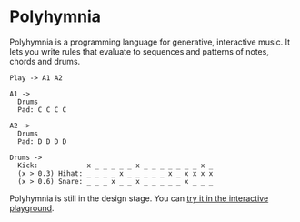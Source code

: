 Polyhymnia
==========

Polyhymnia is a programming language for generative, interactive music. It lets you write rules that evaluate to sequences and patterns of notes, chords and drums.

    Play -> A1 A2
    
    A1 ->
      Drums
      Pad: C C C C
    
    A2 ->
      Drums
      Pad: D D D D
    
    Drums ->
      Kick:            x _ _ _ _ _ x _ _ _ _ _ _ _ x _
      (x > 0.3) Hihat: _ _ _ _ x _ _ _ _ _ x _ x x x x
      (x > 0.6) Snare: _ _ _ x _ _ x _ _ _ _ _ x _ _ _

Polyhymnia is still in the design stage. You can [try it in the interactive playground](http://hisekaldma.github.io/Polyhymnia).
